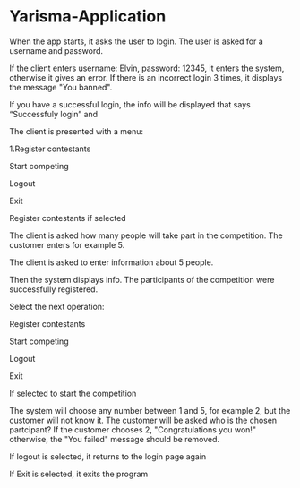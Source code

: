 # Yarisma-Application
When the app starts, it asks the user to login. The user is asked for a username and password.

If the client enters username: Elvin, password: 12345, it enters the system, otherwise it gives an error. If there is an incorrect login 3 times, it displays the message "You banned".

If you have a successful login, the info will be displayed that says “Successfuly login” and

The client is presented with a menu:

1.Register contestants

Start competing

Logout

Exit

Register contestants if selected

The client is asked how many people will take part in the competition. The customer enters for example 5.

The client is asked to enter information about 5 people.

Then the system displays info. The participants of the competition were successfully registered.

Select the next operation:

Register contestants

Start competing

Logout

Exit

If selected to start the competition

The system will choose any number between 1 and 5, for example 2, but the customer will not know it. The customer will be asked who is the chosen partcipant? If the customer chooses 2, "Congratulations you won!" otherwise, the "You failed" message should be removed.

If logout is selected, it returns to the login page again

If Exit is selected, it exits the program
